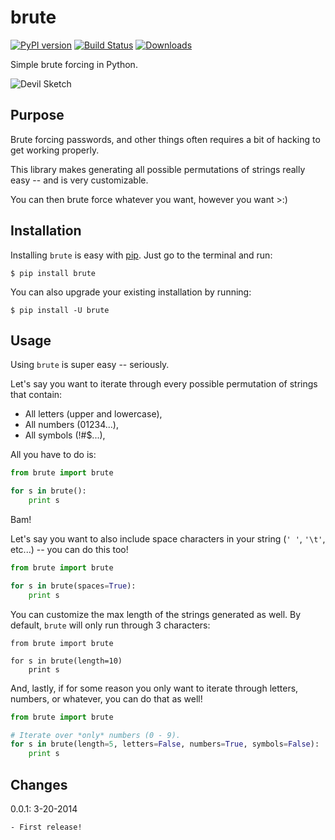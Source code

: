 # brute

[![PyPI version](https://badge.fury.io/py/brute.png)](http://badge.fury.io/py/brute)
[![Build Status](https://travis-ci.org/rdegges/brute.svg?branch=develop)](https://travis-ci.org/rdegges/brute)
[![Downloads](https://pypip.in/d/brute/badge.png)](https://pypi.python.org/pypi/brute/)

Simple brute forcing in Python.


![Devil Sketch](https://github.com/rdegges/brute/raw/master/assets/devil-sketch.jpg)


## Purpose

Brute forcing passwords, and other things often requires a bit of hacking to get
working properly.

This library makes generating all possible permutations of strings really easy
-- and is very customizable.

You can then brute force whatever you want, however you want &gt;:)


## Installation

Installing `brute` is easy with [pip](http://pip.readthedocs.org/en/latest/).
Just go to the terminal and run:

```console
$ pip install brute
```

You can also upgrade your existing installation by running:

```console
$ pip install -U brute
```


## Usage

Using `brute` is super easy -- seriously.

Let's say you want to iterate through every possible permutation of strings that
contain:

- All letters (upper and lowercase),
- All numbers (01234...),
- All symbols (!#$...),

All you have to do is:

```python
from brute import brute

for s in brute():
    print s
```

Bam!

Let's say you want to also include space characters in your string (`' '`,
`'\t'`, etc...) -- you can do this too!

```python
from brute import brute

for s in brute(spaces=True):
    print s
```

You can customize the max length of the strings generated as well.  By
default, `brute` will only run through 3 characters:

```
from brute import brute

for s in brute(length=10)
    print s
```

And, lastly, if for some reason you only want to iterate through letters,
numbers, or whatever, you can do that as well!

```python
from brute import brute

# Iterate over *only* numbers (0 - 9).
for s in brute(length=5, letters=False, numbers=True, symbols=False):
    print s
```


## Changes

0.0.1: 3-20-2014

    - First release!
